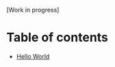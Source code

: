[Work in progress]

# Table of contents

* [Hello World](https://github.com/moroshko/reason-react-tutorial/blob/01-hello-world/README.md)